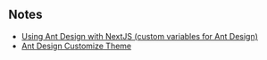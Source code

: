## Notes

- [Using Ant Design with NextJS (custom variables for Ant Design)](https://dev.to/burhanuday/using-ant-design-with-nextjs-custom-variables-for-ant-design-57m5)
- [Ant Design Customize Theme](https://ant.design/docs/react/customize-theme)
